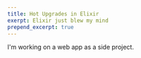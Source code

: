 ```yaml
---
title: Hot Upgrades in Elixir
exerpt: Elixir just blew my mind
prepend_excerpt: true
---
```


I'm working on a web app as a side project.
